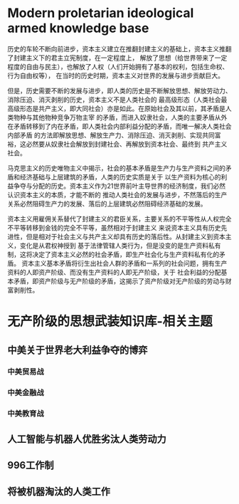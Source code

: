 # Modern proletarian ideological armed knowledge base

历史的车轮不断向前进步，资本主义建立在推翻封建主义的基础上，资本主义推翻了封建主义下的君主立宪制度，在一定程度上，
解放了思想（给世界带来了一定程度的自由与民主），也解放了人权（人们开始拥有了基本的权利，包括生命权、行为自由权等），
在当时的历史时期，资本主义对世界的发展与进步贡献巨大。

但是，历史需要不断的发展与进步，即人类的历史是不断解放思想、解放劳动力、消除压迫、消灭剥削的历史，资本主义不是人类社会的
最高级形态（人类社会最高级形态是共产主义，即大同社会）亦是如此。在原始社会及其以前，其矛盾是人类物种与其他物种竞争万物主宰
的矛盾，而进入奴隶社会，人类的主要矛盾从外在矛盾转移到了内在矛盾，即人类社会内部利益分配的矛盾，而唯一解决人类社会内部矛盾
的方法即解放思想、解放生产力、消除压迫、消灭剥削、实现共同富裕，这必然要从奴隶社会解放到封建社会、再解放到资本社会、最终到
共产主义社会。

马克思主义的历史唯物主义中揭示，社会的基本矛盾是生产力与生产资料之间的矛盾和经济基础与上层建筑的矛盾，人类的历史实质是关于
以生产资料为核心的利益争夺与分配的历史。资本主义作为21世界前叶主导世界的经济制度，我们必然认识资本主义的本质，才能不断的
推动人类社会的发展与进步，不然落后的生产关系必然阻碍生产力的发展、落后的上层建筑必然阻碍经济基础的发展。

资本主义用雇佣关系替代了封建主义的君臣关系，主要关系的不平等性从人权完全不平等转移到金钱的完全不平等，虽然相对于封建主义
来说资本主义具有历史先进性，但是相对于社会主义与共产主义却具有历史的落后性。从封建主义到资本主义，变化是从君权神授到
基于法律管辖人类行为，但是没变的是生产资料私有制，这将决定了资本主义必然的社会矛盾，即生产社会化与生产资料私有化的矛盾。
资本主义基本矛盾将衍生出社会人群的矛盾和一系列的社会问题，拥有生产资料的人即资产阶级、而没有生产资料的人即无产阶级，关于
社会利益的分配基本矛盾，即资产阶级与无产阶级的矛盾，这揭示了资产阶级对无产阶级的劳动与财富剥削性。

# 无产阶级的思想武装知识库-相关主题
## 中美关于世界老大利益争夺的博弈
### 中美贸易战
### 中美金融战
### 中美教育战

## 人工智能与机器人优胜劣汰人类劳动力
## 996工作制
## 将被机器淘汰的人类工作